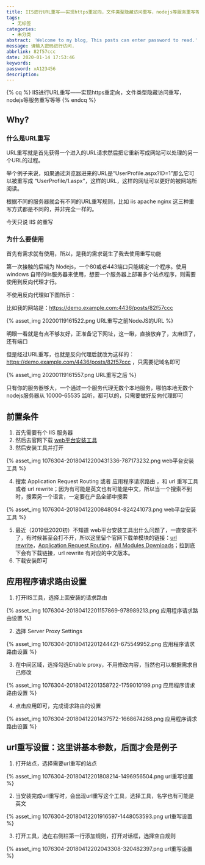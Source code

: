 ```yaml
---
title: IIS进行URL重写——实现https重定向，文件类型隐藏访问重写，nodejs等服务重写等等
tags:
  - 无标签
categories:
  - 未分类
abstract: 'Welcome to my blog, This posts can enter password to read.'
message: 请输入密码进行访问.
abbrlink: 82f57ccc
date: 2020-01-14 17:53:46
keywords:
password: xA123456
description:
---
```


{% cq %} IIS进行URL重写——实现https重定向，文件类型隐藏访问重写，nodejs等服务重写等等 {% endcq %}

<!-- more -->

## Why?

### 什么是URL重写

URL重写就是首先获得一个进入的URL请求然后把它重新写成网站可以处理的另一个URL的过程。

举个例子来说，如果通过浏览器进来的URL是“UserProfile.aspx?ID=1”那么它可以被重写成 “UserProfile/1.aspx”，这样的URL，这样的网址可以更好的被网站所阅读。

根据不同的服务器就会有不同的URL重写规则，比如 iis apache nginx 这三种重写方式都是不同的，并非完全一样的。

今天只说 IIS 的重写

### 为什么要使用

首先有需求就有使用，所以，是我的需求诞生了我去使用重写功能

第一次接触的后端为 Nodejs，一个80或者443端口只能绑定一个程序。使用 windows 自带的iis服务器来使用，想要一个服务器上部署多个站点程序，则需要使用到反向代理才行。

不使用反向代理如下图所示：

比如我的网站是：https://demo.example.com:4436/posts/82f57ccc

{% asset_img 20200119161522.png URL重写之前NodeJS的URL %}

明眼一看就是有点不够友好，正准备记下网址，这一瞅，直接放弃了，太麻烦了，还有端口

但是经过URL重写，也就是反向代理后就改为这样的：https://demo.example.com/4436/posts/82f57ccc ，只需要记域名即可

{% asset_img 20200119161557.png URL重写之后 %}

只有你的服务器够大，一个通过一个服务代理无数个本地服务，哪怕本地无数个nodejs服务器从 10000-65535 监听，都可以的，只需要做好反向代理即可

## 前置条件

1. 首先需要有个 IIS 服务器
2. 然后去官网下载 [web平台安装工具](https://www.iis.net/downloads/microsoft/web-platform-installer)
3. 然后安装工具并打开

{% asset_img 1076304-20180412200431336-787173232.png web平台安装工具 %}

4. 搜索 Application Request Routing 或者 应用程序请求路由 ，和 url 重写工具 或者 url rewrite；因为有可能是英文也有可能是中文，所以当一个搜索不到时，搜索另一个语言，一定要在产品全部中搜索

{% asset_img 1076304-20180412200848094-824241073.png web平台安装工具 %}

5. 最近（2019低2020初）不知道 web平台安装工具出什么问题了，一直安装不了，有时候甚至会打不开，所以这里留个官网下载单模块的链接：[url rewrite](https://www.iis.net/downloads/microsoft/url-rewrite)，[Application Request Routing](https://www.iis.net/downloads/microsoft/application-request-routing)，[All Modules Downloads](https://www.iis.net/downloads)；拉到底下会有下载链接，url rewrite 有对应的中文版本。
6. 下载安装即可

## 应用程序请求路由设置

1. 打开IIS工具，选择上面安装的请求路由

{% asset_img 1076304-20180412201157869-978989213.png 应用程序请求路由设置 %}

2. 选择 Server Proxy Settings

{% asset_img 1076304-20180412201244421-675549952.png 应用程序请求路由设置 %}

3. 在中间区域，选择勾选Enable proxy，不用修改内容，当然也可以根据需求自己修改

{% asset_img 1076304-20180412201358722-1759010199.png 应用程序请求路由设置 %}

4. 点击应用即可，完成请求路由的设置

{% asset_img 1076304-20180412201437572-1668674268.png 应用程序请求路由设置 %}

## url重写设置：这里讲基本参数，后面才会是例子

1. 打开站点，选择需要url重写的站点

{% asset_img 1076304-20180412201808214-1496956504.png url重写设置 %}

2. 当安装完成url重写时，会出现url重写这个工具，选择工具，名字也有可能是英文

{% asset_img 1076304-20180412201916597-1448053593.png url重写设置 %}

3. 打开工具，选在右侧栏第一行添加规则，打开对话框，选择空白规则

{% asset_img 1076304-20180412202043308-320482397.png url重写设置 %}